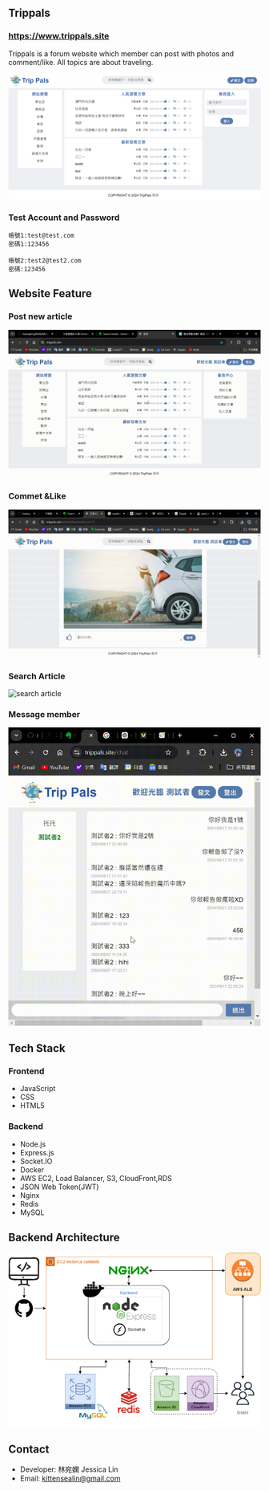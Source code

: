 ## Trippals

### https://www.trippals.site

Trippals is a forum website which member can post with photos and comment/like. All topics are about traveling.

![homePage](/public/image/homepage.png)

### Test Account and Password

```
帳號1:test@test.com
密碼1:123456

帳號2:test2@test2.com
密碼:123456
```

## Website Feature

### Post new article

![post article](/public/image/post_new_article.gif)

### Commet &Like

![comment&like](/public/image/comment.gif)

### Search Article

![search article](/public/image/searchArticle.gif)

### Message member

![privateMessage](/public/image/privateMessage.gif)

## Tech Stack

### Frontend

- JavaScript
- CSS
- HTML5

### Backend

- Node.js
- Express.js
- Socket.IO
- Docker
- AWS EC2, Load Balancer, S3, CloudFront,RDS
- JSON Web Token(JWT)
- Nginx
- Redis
- MySQL

## Backend Architecture

![architecture](/public/image/trippalsAfterFinal.drawio.png)

## Contact

- Developer: 林宛嫻 Jessica Lin
- Email: kittensealin@gmail.com
